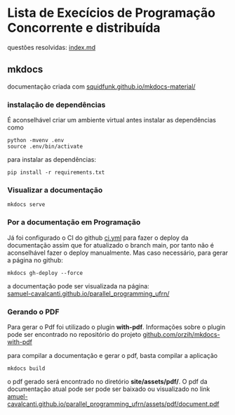 # Lista de Execícios de Programação Concorrente e distribuída

questões resolvidas: [index.md](docs/index.md)

## mkdocs
documentação criada com  [squidfunk.github.io/mkdocs-material/](https://squidfunk.github.io/mkdocs-material/)

### instalação de dependências

É aconselhável criar um ambiente virtual antes instalar as dependências
como
```shell
python -mvenv .env
source .env/bin/activate
```

para instalar as dependências:
```shell
pip install -r requirements.txt
```

### Visualizar a documentação

```shell
mkdocs serve
```


### Por a documentação em  Programação
Já foi configurado o CI do github [ci.yml](..github/workflows/ci.yml)
para fazer o deploy da documentação assim que for atualizado o branch
main, por tanto não é aconselhável fazer o deploy manualmente.
Mas caso necessário,
para gerar a página no github:
```shell
mkdocs gh-deploy --force
```
a documentação pode ser visualizada na página:  
[samuel-cavalcanti.github.io/parallel_programming_ufrn/](https://samuel-cavalcanti.github.io/parallel_programming_ufrn/)

### Gerando o PDF

Para gerar o Pdf foi utilizado o plugin **with-pdf**. Informações
sobre o plugin pode ser encontrado no repositório do projeto [github.com/orzih/mkdocs-with-pdf](https://github.com/orzih/mkdocs-with-pdf)

para compilar a documentação e gerar o pdf, basta compilar a aplicação

```shell
mkdocs build
```

o pdf gerado será encontrado no diretório **site/assets/pdf/**.
O pdf da documentação atual pode ser pode ser baixado ou visualizado no link [amuel-cavalcanti.github.io/parallel_programming_ufrn/assets/pdf/document.pdf](https://samuel-cavalcanti.github.io/parallel_programming_ufrn/assets/pdf/document.pdf)
